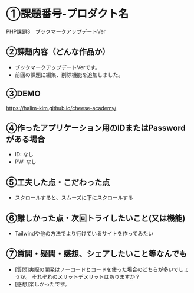 # ①課題番号-プロダクト名

PHP課題3　ブックマークアップデートVer

## ②課題内容（どんな作品か）

- ブックマークアップデートVerです。
- 前回の課題に編集、削除機能を追加しました。

## ③DEMO

https://halim-kim.github.io/cheese-academy/

## ④作ったアプリケーション用のIDまたはPasswordがある場合

- ID: なし
- PW: なし

## ⑤工夫した点・こだわった点

- スクロールすると、スムーズに下にスクロールする

## ⑥難しかった点・次回トライしたいこと(又は機能)

- Tailwindや他の方法でより行けているサイトを作ってみたい

## ⑦質問・疑問・感想、シェアしたいこと等なんでも

- [質問]実際の開発はノーコードとコードを使った場合のどちらが多いでしょうか。
それぞれのメリットデメリットはありますか？
- [感想]楽しかったです。
